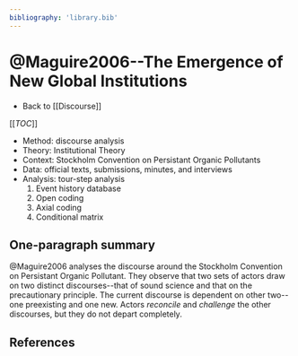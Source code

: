 ```yaml
---
bibliography: 'library.bib'
---
```


# @Maguire2006--The Emergence of New Global Institutions

* Back to [[Discourse]]

[[_TOC_]]

* Method: discourse analysis
* Theory: Institutional Theory
* Context: Stockholm Convention on Persistant Organic Pollutants
* Data: official texts, submissions, minutes, and interviews
* Analysis: tour-step analysis
    1. Event history database
    2. Open coding
    3. Axial coding
    4. Conditional matrix

## One-paragraph summary

@Maguire2006 analyses the discourse around the Stockholm Convention on Persistant Organic Pollutant. They observe that two sets of actors draw on two distinct discourses--that of sound science and that on the precautionary principle. The current discourse is dependent on other two--one preexisting and one new. Actors _reconcile_ and _challenge_ the other discourses, but they do not depart completely.

## References